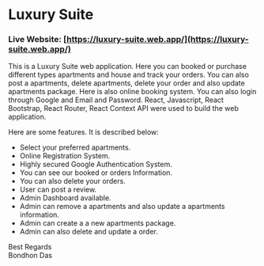 # Luxury Suite

### Live Website: [https://luxury-suite.web.app/](https://luxury-suite.web.app/)

This is a Luxury Suite web application. Here you can booked or purchase different types apartments and house and track your orders. You can also post a apartments, delete apartments, delete your order and also update apartments package. Here is also online booking system. You can also login through Google and Email and Password. React, Javascript, React Bootstrap, React Router, React Context API were used to build the web application.

Here are some features. It is described below:

* Select your preferred apartments.
* Online Registration System.
* Highly secured Google Authentication System.
* You can see our booked or orders Information.
* You can also delete your orders.
* User can post a review.
* Admin Dashboard available.
* Admin can remove a apartments and also update a apartments information.
* Admin can create a a new apartments package.
* Admin can also delete and update a order.

Best Regards \
Bondhon Das
 
